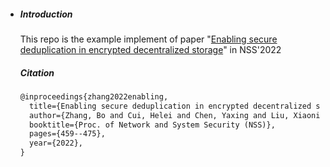 * ##### Introduction

    This repo is the example implement of paper "[Enabling secure deduplication in encrypted decentralized storage](https://link.springer.com/chapter/10.1007/978-3-031-23020-2_26)" in NSS'2022

    ##### Citation

    ```latex
    @inproceedings{zhang2022enabling,
      title={Enabling secure deduplication in encrypted decentralized storage},
      author={Zhang, Bo and Cui, Helei and Chen, Yaxing and Liu, Xiaoning and Yu, Zhiwen and Guo, Bin},
      booktitle={Proc. of Network and System Security (NSS)},
      pages={459--475},
      year={2022},
    }
    ```

    